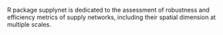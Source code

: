 R package supplynet is dedicated to the assessment of robustness and efficiency
metrics of supply networks, including their spatial dimension at multiple scales.